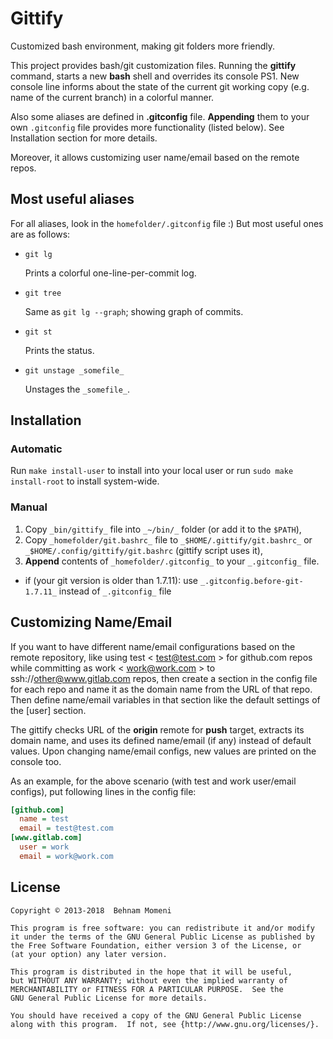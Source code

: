 # Gittify

Customized bash environment, making git folders more friendly.

This project provides bash/git customization files. Running the
**gittify** command, starts a new **bash** shell and overrides
its console PS1.
New console line informs about the state of the current git
working copy (e.g. name of the current branch) in a colorful manner.

Also some aliases are defined in **.gitconfig** file. **Appending** them
to your own `.gitconfig` file provides more functionality (listed below).
See Installation section for more details.

Moreover, it allows customizing user name/email based on the remote repos.

## Most useful aliases
For all aliases, look in the `homefolder/.gitconfig` file :)
But most useful ones are as follows:

 * `git lg`

   Prints a colorful one-line-per-commit log.

 * `git tree`
 
   Same as `git lg --graph`; showing graph of commits.

 * `git st`

   Prints the status.

 * `git unstage _somefile_`

   Unstages the `_somefile_`.

## Installation

### Automatic

Run `make install-user` to install into your local user
or run `sudo make install-root` to install system-wide.

### Manual

1. Copy `_bin/gittify_` file into `_~/bin/_` folder (or add it to the `$PATH`),
2. Copy `_homefolder/git.bashrc_` file to `_$HOME/.gittify/git.bashrc_` or
   `_$HOME/.config/gittify/git.bashrc` (gittify script uses it),
3. **Append** contents of `_homefolder/.gitconfig_` to your `_.gitconfig_` file.
  * if (your git version is older than 1.7.11): use `_.gitconfig.before-git-1.7.11_` instead of `_.gitconfig_` file

## Customizing Name/Email

If you want to have different name/email configurations based on
the remote repository, like using test < test@test.com > for github.com repos
while committing as work < work@work.com > to ssh://other@www.gitlab.com repos, then
create a section in the config file for each repo and name it as the domain name
from the URL of that repo. Then define name/email variables in that section like
the default settings of the [user] section.

The gittify checks URL of the **origin** remote for **push** target, extracts
its domain name, and uses its defined name/email (if any) instead of default values.
Upon changing name/email configs, new values are printed on the console too.

As an example, for the above scenario (with test and work user/email configs), put
following lines in the config file:

```ini
[github.com]
  name = test
  email = test@test.com
[www.gitlab.com]
  user = work
  email = work@work.com
```

## License
    Copyright © 2013-2018  Behnam Momeni

    This program is free software: you can redistribute it and/or modify
    it under the terms of the GNU General Public License as published by
    the Free Software Foundation, either version 3 of the License, or
    (at your option) any later version.

    This program is distributed in the hope that it will be useful,
    but WITHOUT ANY WARRANTY; without even the implied warranty of
    MERCHANTABILITY or FITNESS FOR A PARTICULAR PURPOSE.  See the
    GNU General Public License for more details.

    You should have received a copy of the GNU General Public License
    along with this program.  If not, see {http://www.gnu.org/licenses/}.
